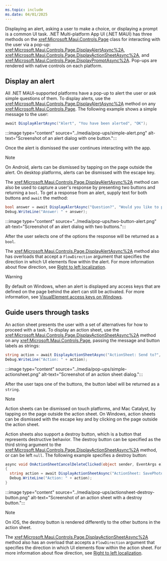```yaml
---
ms.topic: include
ms.date: 04/01/2025
---
```


Displaying an alert, asking a user to make a choice, or displaying a prompt is a common UI task. .NET Multi-platform App UI (.NET MAUI) has three methods on the <xref:Microsoft.Maui.Controls.Page> class for interacting with the user via a pop-up: <xref:Microsoft.Maui.Controls.Page.DisplayAlertAsync%2A>, <xref:Microsoft.Maui.Controls.Page.DisplayActionSheetAsync%2A>, and <xref:Microsoft.Maui.Controls.Page.DisplayPromptAsync%2A>. Pop-ups are rendered with native controls on each platform.

## Display an alert

All .NET MAUI-supported platforms have a pop-up to alert the user or ask simple questions of them. To display alerts, use the <xref:Microsoft.Maui.Controls.Page.DisplayAlertAsync%2A> method on any <xref:Microsoft.Maui.Controls.Page>. The following example shows a simple message to the user:

```csharp
await DisplayAlertAsync("Alert", "You have been alerted", "OK");
```

:::image type="content" source="../media/pop-ups/simple-alert.png" alt-text="Screenshot of an alert dialog with one button.":::

Once the alert is dismissed the user continues interacting with the app.

> [!NOTE]
> On Android, alerts can be dismissed by tapping on the page outside the alert. On desktop platforms, alerts can be dismissed with the escape key.

The <xref:Microsoft.Maui.Controls.Page.DisplayAlertAsync%2A> method can also be used to capture a user's response by presenting two buttons and returning a `bool`. To get a response from an alert, supply text for both buttons and `await` the method:

```csharp
bool answer = await DisplayAlertAsync("Question?", "Would you like to play a game", "Yes", "No");
Debug.WriteLine("Answer: " + answer);
```

:::image type="content" source="../media/pop-ups/two-button-alert.png" alt-text="Screenshot of an alert dialog with two buttons.":::

After the user selects one of the options the response will be returned as a `bool`.

The <xref:Microsoft.Maui.Controls.Page.DisplayAlertAsync%2A> method also has overloads that accept a `FlowDirection` argument that specifies the direction in which UI elements flow within the alert. For more information about flow direction, see [Right to left localization](~/fundamentals/localization.md#right-to-left-localization).

> [!WARNING]
> By default on Windows, when an alert is displayed any access keys that are defined on the page behind the alert can still be activated. For more information, see [VisualElement access keys on Windows](~/windows/platform-specifics/visualelement-access-keys.md).

## Guide users through tasks

An action sheet presents the user with a set of alternatives for how to proceed with a task. To display an action sheet, use the <xref:Microsoft.Maui.Controls.Page.DisplayActionSheetAsync%2A> method on any <xref:Microsoft.Maui.Controls.Page>, passing the message and button labels as strings:

```csharp
string action = await DisplayActionSheetAsync("ActionSheet: Send to?", "Cancel", null, "Email", "Twitter", "Facebook");
Debug.WriteLine("Action: " + action);
```

:::image type="content" source="../media/pop-ups/simple-actionsheet.png" alt-text="Screenshot of an action sheet dialog.":::

After the user taps one of the buttons, the button label will be returned as a `string`.

> [!NOTE]
> Action sheets can be dismissed on touch platforms, and Mac Catalyst, by tapping on the page outside the action sheet. On Windows, action sheets can be dismissed with the escape key and by clicking on the page outside the action sheet.

Action sheets also support a destroy button, which is a button that represents destructive behavior. The destroy button can be specified as the third string argument to the <xref:Microsoft.Maui.Controls.Page.DisplayActionSheetAsync%2A> method, or can be left `null`. The following example specifies a destroy button:

```csharp
async void OnActionSheetCancelDeleteClicked(object sender, EventArgs e)
{
  string action = await DisplayActionSheetAsync("ActionSheet: SavePhoto?", "Cancel", "Delete", "Photo Roll", "Email");
  Debug.WriteLine("Action: " + action);
}
```

:::image type="content" source="../media/pop-ups/actionsheet-destroy-button.png" alt-text="Screenshot of an action sheet with a destroy button.":::

> [!NOTE]
> On iOS, the destroy button is rendered differently to the other buttons in the action sheet.

The <xref:Microsoft.Maui.Controls.Page.DisplayActionSheetAsync%2A> method also has an overload that accepts a `FlowDirection` argument that specifies the direction in which UI elements flow within the action sheet. For more information about flow direction, see [Right to left localization](~/fundamentals/localization.md#right-to-left-localization).
